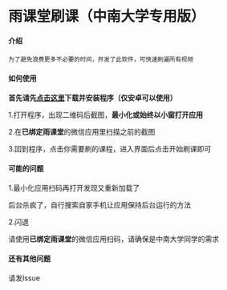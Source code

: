 # 雨课堂刷课（中南大学专用版）

#### 介绍
```中文
为了避免浪费更多不必要的时间，开发了此软件，可快速刷遍所有视频
```
#### 如何使用
**首先请先[点击这里](https://github.com/12189108/YuKeTang/releases/download/release_v1.2/app-release.apk)下载并安装程序（仅安卓可以使用）**

1.打开程序，出现二维码后截图，**最小化或始终以小窗打开应用**

2.在**已绑定雨课堂**的微信应用里扫描之前的截图

3.回到程序，点击你需要刷的课程，进入界面后点击开始刷课即可

#### 可能的问题

1.最小化应用扫码再打开发现又重新加载了

  后台杀疯了，自行搜索自家手机让应用保持后台运行的方法

2.闪退

   请使用**已绑定雨课堂**的微信应用扫码，请确保是中南大学同学的需求

#### 还有其他问题
请发Issue

